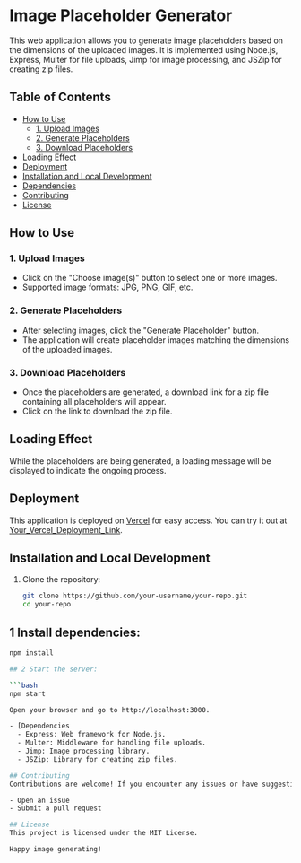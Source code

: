 # Image Placeholder Generator

This web application allows you to generate image placeholders based on the dimensions of the uploaded images. It is implemented using Node.js, Express, Multer for file uploads, Jimp for image processing, and JSZip for creating zip files.

## Table of Contents

- [How to Use](#how-to-use)
  - [1. Upload Images](#1-upload-images)
  - [2. Generate Placeholders](#2-generate-placeholders)
  - [3. Download Placeholders](#3-download-placeholders)
- [Loading Effect](#loading-effect)
- [Deployment](#deployment)
- [Installation and Local Development](#installation-and-local-development)
- [Dependencies](#dependencies)
- [Contributing](#contributing)
- [License](#license)

## How to Use

### 1. Upload Images

- Click on the "Choose image(s)" button to select one or more images.
- Supported image formats: JPG, PNG, GIF, etc.

### 2. Generate Placeholders

- After selecting images, click the "Generate Placeholder" button.
- The application will create placeholder images matching the dimensions of the uploaded images.

### 3. Download Placeholders

- Once the placeholders are generated, a download link for a zip file containing all placeholders will appear.
- Click on the link to download the zip file.

## Loading Effect

While the placeholders are being generated, a loading message will be displayed to indicate the ongoing process.

## Deployment

This application is deployed on [Vercel](https://vercel.com/) for easy access. You can try it out at [Your_Vercel_Deployment_Link](Your_Vercel_Deployment_Link).

## Installation and Local Development

1. Clone the repository:
   ```bash
   git clone https://github.com/your-username/your-repo.git
   cd your-repo

## 1 Install dependencies:

```bash
npm install

## 2 Start the server:

```bash
npm start

Open your browser and go to http://localhost:3000.

- [Dependencies
  - Express: Web framework for Node.js.
  - Multer: Middleware for handling file uploads.
  - Jimp: Image processing library.
  - JSZip: Library for creating zip files.

## Contributing
Contributions are welcome! If you encounter any issues or have suggestions, please feel free to:

- Open an issue
- Submit a pull request

## License
This project is licensed under the MIT License.

Happy image generating!